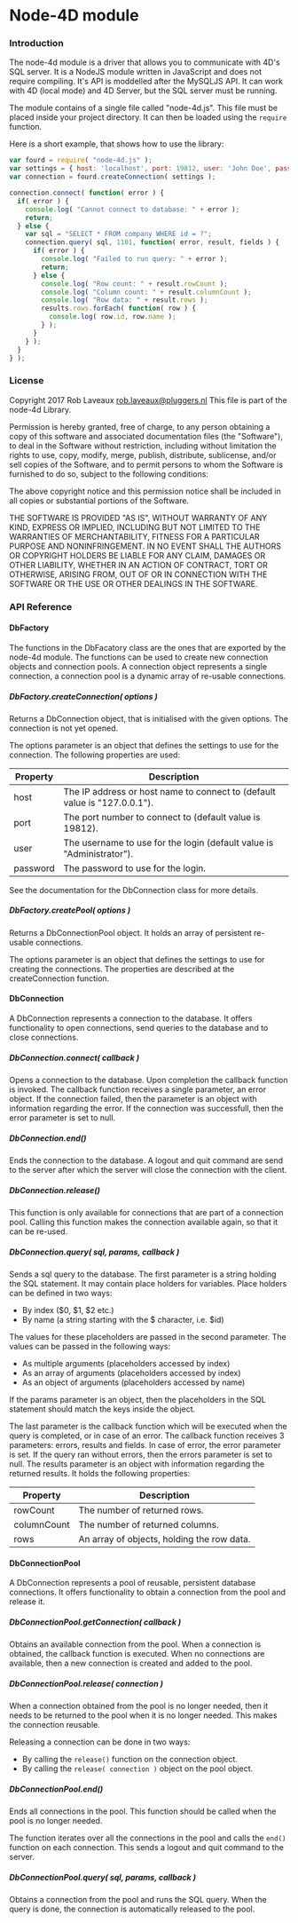 # Node-4D module

### Introduction

The node-4d module is a driver that allows you to communicate with 4D's SQL server. It is a NodeJS module written in JavaScript and does not require compiling. It's API is moddelled after the MySQLJS API. It can work with 4D (local mode) and 4D Server, but the SQL server must be running.

The module contains of a single file called "node-4d.js". This file must be placed inside your project directory. It can then be loaded using the `require` function.

Here is a short example, that shows how to use the library:

```javascript
var fourd = require( "node-4d.js" );
var settings = { host: 'localhost', port: 19812, user: 'John Doe', password: 'john' };
var connection = fourd.createConnection( settings );

connection.connect( function( error ) {
  if( error ) {
    console.log( "Cannot connect to database: " + error );
    return;
  } else {
    var sql = "SELECT * FROM company WHERE id = ?";
    connection.query( sql, 1101, function( error, result, fields ) {
      if( error ) {
        console.log( "Failed to run query: " + error );
        return;
      } else {
        console.log( "Row count: " + result.rowCount );
        console.log( "Column count: " + result.columnCount );
        console.log( "Row data: " + result.rows );
        results.rows.forEach( function( row ) {
          console.log( row.id, row.name );
        } );
      }
    } );
  }
} );
```

### License

Copyright 2017 Rob Laveaux <rob.laveaux@pluggers.nl>
This file is part of the node-4d Library.

Permission is hereby granted, free of charge, to any person obtaining a copy of this software and associated documentation files (the "Software"), to deal in the Software without restriction, including without limitation the rights to use, copy, modify, merge, publish, distribute, sublicense, and/or sell copies of the Software, and to permit persons to whom the Software is furnished to do so, subject to the following conditions:

The above copyright notice and this permission notice shall be included in all copies or substantial portions of the Software.

THE SOFTWARE IS PROVIDED "AS IS", WITHOUT WARRANTY OF ANY KIND, EXPRESS OR IMPLIED, INCLUDING BUT NOT LIMITED TO THE WARRANTIES OF MERCHANTABILITY, FITNESS FOR A PARTICULAR PURPOSE AND NONINFRINGEMENT. IN NO EVENT SHALL THE AUTHORS OR COPYRIGHT HOLDERS BE LIABLE FOR ANY CLAIM, DAMAGES OR OTHER LIABILITY, WHETHER IN AN ACTION OF CONTRACT, TORT OR OTHERWISE, ARISING FROM, OUT OF OR IN CONNECTION WITH THE SOFTWARE OR THE USE OR OTHER DEALINGS IN THE SOFTWARE.

### API Reference

#### DbFactory

The functions in the DbFacatory class are the ones that are exported by the node-4d module. The functions can be used to create new connection objects and connection pools. A connection object represents a single connection, a connection pool is a dynamic array of re-usable connections.

##### DbFactory.createConnection( options )

Returns a DbConnection object, that is initialised with the given options. The connection is not yet opened.

The options parameter is an object that defines the settings to use for the connection. The following properties are used:

| Property | Description                              |
| -------- | ---------------------------------------- |
| host     | The IP address or host name to connect to (default value is "127.0.0.1"). |
| port     | The port number to connect to (default value is 19812). |
| user     | The username to use for the login (default value is "Administrator"). |
| password | The password to use for the login.       |

See the documentation for the DbConnection class for more details.

##### DbFactory.createPool( options )

Returns a DbConnectionPool object. It holds an array of persistent re-usable connections.

The options parameter is an object that defines the settings to use for creating the connections. The properties are described at the createConnection function.

#### DbConnection

A DbConnection represents a connection to the database. It offers functionality to open connections, send queries to the database and to close connections.

##### DbConnection.connect( callback )

Opens a connection to the database. Upon completion the callback function is invoked. The callback function receives a single parameter, an error object. If the connection failed, then the parameter is an object with information regarding the error. If the connection was successfull, then the error parameter is set to null.

##### DbConnection.end()

Ends the connection to the database. A logout and quit command are send to the server after which the server will close the connection with the client.

##### DbConnection.release()

This function is only available for connections that are part of a connection pool. Calling this function makes the connection available again, so that it can be re-used.

##### DbConnection.query( sql, params, callback )

Sends a sql query to the database. The first parameter is a string holding the SQL statement. It may contain place holders for variables. Place holders can be defined in two ways:

- By index ($0, $1, $2 etc.)
- By name (a string starting with the $ character, i.e. $id)

The values for these placeholders are passed in the second parameter. The values can be passed in the following ways:

- As multiple arguments (placeholders accessed by index)
- As an array of arguments (placeholders accessed by index)
- As an object of arguments  (placeholders accessed by name)

If the params parameter is an object, then the placeholders in the SQL statement should match the keys inside the object.

The last parameter is the callback function which will be executed when the query is completed, or in case of an error. The callback function receives 3 parameters: errors, results and fields. In case of error, the error parameter is set. If the query ran without errors, then the errors parameter is set to null. The results parameter is an object with information regarding the returned results. It holds the following properties:

| Property    | Description                              |
| ----------- | ---------------------------------------- |
| rowCount    | The number of returned rows.             |
| columnCount | The number of returned columns.          |
| rows        | An array of objects, holding the row data. |

#### DbConnectionPool

A DbConnection represents a pool of reusable, persistent database connections. It offers functionality to obtain a connection from the pool and release it.

##### DbConnectionPool.getConnection( callback )

Obtains an available connection from the pool. When a connection is obtained, the callback function is executed. When no connections are available, then a new connection is created and added to the pool.

##### DbConnectionPool.release( connection )

When a connection obtained from the pool is no longer needed, then it needs to be returned to the pool when it is no longer needed. This makes the connection reusable.

Releasing a connection can be done in two ways:

- By calling the `release()` function on the connection object.
- By calling the `release( connection )` object on the pool object.

##### DbConnectionPool.end()

Ends all connections in the pool. This function should be called when the pool is no longer needed. 

The function iterates over all the connections in the pool and calls the `end()` function on each connection. This sends a logout and quit command to the server.

##### DbConnectionPool.query( sql, params, callback )

Obtains a connection from the pool and runs the SQL query. When the query is done, the connection is automatically released to the pool.